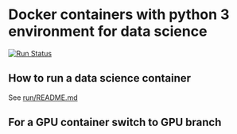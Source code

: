# Docker containers with python 3 environment for data science

[![Run Status](https://api.shippable.com/projects/58ac7334500f1b1000f99e94/badge?branch=master)](https://app.shippable.com/projects/58ac7334500f1b1000f99e94)

## How to run a data science container
See [run/README.md](run/README.md)

## For a GPU container switch to GPU branch
